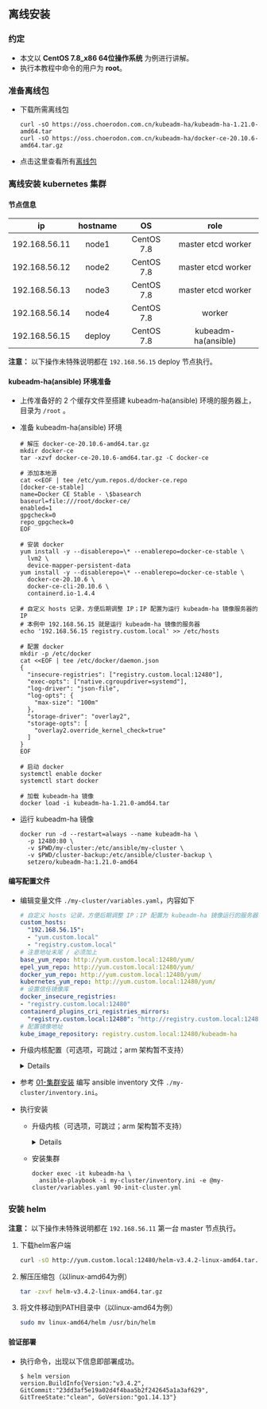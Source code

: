 ## 离线安装

### 约定

- 本文以 **CentOS 7.8_x86 64位操作系统** 为例进行讲解。
- 执行本教程中命令的用户为 **root**。

### 准备离线包

- 下载所需离线包
  ```
  curl -sO https://oss.choerodon.com.cn/kubeadm-ha/kubeadm-ha-1.21.0-amd64.tar
  curl -sO https://oss.choerodon.com.cn/kubeadm-ha/docker-ce-20.10.6-amd64.tar.gz
  ```

- 点击这里查看所有[离线包](https://oss.choerodon.com.cn/minio/kubeadm-ha/)

### 离线安装 kubernetes 集群

#### 节点信息

|    **ip**     | **hostname** |   **OS**   |      **role**       |
| :-----------: | :----------: | :--------: | :-----------------: |
| 192.168.56.11 |    node1     | CentOS 7.8 | master etcd worker  |
| 192.168.56.12 |    node2     | CentOS 7.8 | master etcd worker  |
| 192.168.56.13 |    node3     | CentOS 7.8 | master etcd worker  |
| 192.168.56.14 |    node4     | CentOS 7.8 |       worker        |
| 192.168.56.15 |    deploy    | CentOS 7.8 | kubeadm-ha(ansible) |

**注意：** 以下操作未特殊说明都在 `192.168.56.15` deploy 节点执行。

#### kubeadm-ha(ansible) 环境准备

- 上传准备好的 2 个缓存文件至搭建 kubeadm-ha(ansible) 环境的服务器上，目录为 `/root` 。

- 准备 kubeadm-ha(ansible) 环境
  ```shell
  # 解压 docker-ce-20.10.6-amd64.tar.gz
  mkdir docker-ce
  tar -xzvf docker-ce-20.10.6-amd64.tar.gz -C docker-ce

  # 添加本地源
  cat <<EOF | tee /etc/yum.repos.d/docker-ce.repo
  [docker-ce-stable]
  name=Docker CE Stable - \$basearch
  baseurl=file:///root/docker-ce/
  enabled=1
  gpgcheck=0
  repo_gpgcheck=0
  EOF

  # 安装 docker
  yum install -y --disablerepo=\* --enablerepo=docker-ce-stable \
    lvm2 \
    device-mapper-persistent-data
  yum install -y --disablerepo=\* --enablerepo=docker-ce-stable \
    docker-ce-20.10.6 \
    docker-ce-cli-20.10.6 \
    containerd.io-1.4.4

  # 自定义 hosts 记录，方便后期调整 IP；IP 配置为运行 kubeadm-ha 镜像服务器的 IP
  # 本例中 192.168.56.15 就是运行 kubeadm-ha 镜像的服务器
  echo '192.168.56.15 registry.custom.local' >> /etc/hosts

  # 配置 docker
  mkdir -p /etc/docker
  cat <<EOF | tee /etc/docker/daemon.json
  {
    "insecure-registries": ["registry.custom.local:12480"],
    "exec-opts": ["native.cgroupdriver=systemd"],
    "log-driver": "json-file",
    "log-opts": {
      "max-size": "100m"
    },
    "storage-driver": "overlay2",
    "storage-opts": [
      "overlay2.override_kernel_check=true"
    ]
  }
  EOF

  # 启动 docker
  systemctl enable docker
  systemctl start docker
  
  # 加载 kubeadm-ha 镜像
  docker load -i kubeadm-ha-1.21.0-amd64.tar
  ```

- 运行 kubeadm-ha 镜像
  ```shell
  docker run -d --restart=always --name kubeadm-ha \
    -p 12480:80 \
    -v $PWD/my-cluster:/etc/ansible/my-cluster \
    -v $PWD/cluster-backup:/etc/ansible/cluster-backup \
    setzero/kubeadm-ha:1.21.0-amd64
  ```

#### 编写配置文件

- 编辑变量文件 `./my-cluster/variables.yaml`，内容如下
  ```yaml
  # 自定义 hosts 记录，方便后期调整 IP；IP 配置为 kubeadm-ha 镜像运行的服务器的 IP
  custom_hosts: 
    "192.168.56.15": 
    - "yum.custom.local"
    - "registry.custom.local"
  # 注意地址末尾 / 必须加上
  base_yum_repo: http://yum.custom.local:12480/yum/
  epel_yum_repo: http://yum.custom.local:12480/yum/
  docker_yum_repo: http://yum.custom.local:12480/yum/
  kubernetes_yum_repo: http://yum.custom.local:12480/yum/
  # 设置信任镜像库
  docker_insecure_registries:
  - "registry.custom.local:12480"
  containerd_plugins_cri_registries_mirrors:
    "registry.custom.local:12480": "http://registry.custom.local:12480"
  # 配置镜像地址
  kube_image_repository: registry.custom.local:12480/kubeadm-ha
  ```

- 升级内核配置（可选项，可跳过；arm 架构暂不支持）
    <details>

    - 编辑 `./my-cluster/variables.yaml` 追加以下字段
      ```yaml
      # 若需升级内核添加一下变量，不升级则不添加
      kernel_centos:
      - http://yum.custom.local:12480/yum/kernel-lt-5.4.92-1.el7.elrepo.x86_64.rpm
      - http://yum.custom.local:12480/yum/kernel-lt-devel-5.4.92-1.el7.elrepo.x86_64.rpm
      ```
    </details>

- 参考 [01-集群安装](./01-集群安装.md#集群规划) 编写 ansible inventory 文件 `./my-cluster/inventory.ini`。

- 执行安装
  - 升级内核（可选项，可跳过；arm 架构暂不支持）
    <details>

    ```
    docker exec -it kubeadm-ha \
      ansible-playbook -i my-cluster/inventory.ini -e @my-cluster/variables.yaml 00-kernel.yml
    ```
    </details>

  - 安装集群
    ```
    docker exec -it kubeadm-ha \
      ansible-playbook -i my-cluster/inventory.ini -e @my-cluster/variables.yaml 90-init-cluster.yml
    ```

### 安装 helm

**注意：** 以下操作未特殊说明都在 `192.168.56.11` 第一台 master 节点执行。

1. 下载helm客户端

    ```bash
    curl -sO http://yum.custom.local:12480/helm-v3.4.2-linux-amd64.tar.gz
    ```

2. 解压压缩包（以linux-amd64为例）

    ```bash
    tar -zxvf helm-v3.4.2-linux-amd64.tar.gz
    ```

3. 将文件移动到PATH目录中（以linux-amd64为例）

    ```bash
    sudo mv linux-amd64/helm /usr/bin/helm
    ```

#### 验证部署

- 执行命令，出现以下信息即部署成功。
    
    ```console
    $ helm version
    version.BuildInfo{Version:"v3.4.2", GitCommit:"23dd3af5e19a02d4f4baa5b2f242645a1a3af629", GitTreeState:"clean", GoVersion:"go1.14.13"}
    ```
